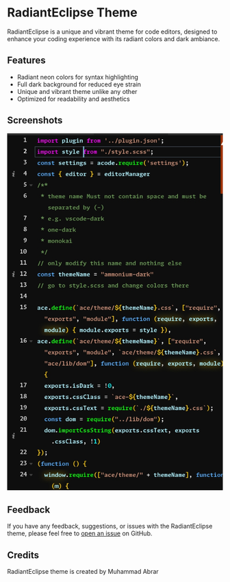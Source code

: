 
# RadiantEclipse Theme

RadiantEclipse is a unique and vibrant theme for code editors, designed to enhance your coding experience with its radiant colors and dark ambiance.

## Features

- Radiant neon colors for syntax highlighting
- Full dark background for reduced eye strain
- Unique and vibrant theme unlike any other
- Optimized for readability and aesthetics

## Screenshots

![RadiantEclipse Theme](screenshot.jpg)

## Feedback

If you have any feedback, suggestions, or issues with the RadiantEclipse theme, please feel free to [open an issue](https://github.com/abrarishere/acode-radiant-eclipse-theme/issues) on GitHub.

## Credits

RadiantEclipse theme is created by Muhammad Abrar

